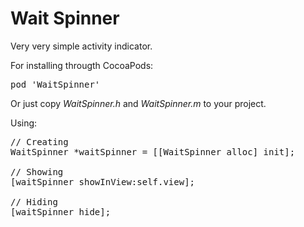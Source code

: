# Wait Spinner

Very very simple activity indicator.

For installing througth CocoaPods:

<pre>
pod 'WaitSpinner'
</pre>

Or just copy <i>WaitSpinner.h</i> and <i>WaitSpinner.m</i> to your project.

Using:
<pre>
// Creating
WaitSpinner *waitSpinner = [[WaitSpinner alloc] init];

// Showing
[waitSpinner showInView:self.view];

// Hiding
[waitSpinner hide];
</pre>
